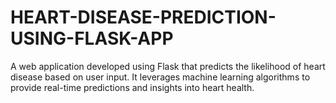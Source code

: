 # HEART-DISEASE-PREDICTION-USING-FLASK-APP
A web application developed using Flask that predicts the likelihood of heart disease based on user input. It leverages machine learning algorithms to provide real-time predictions and insights into heart health.
